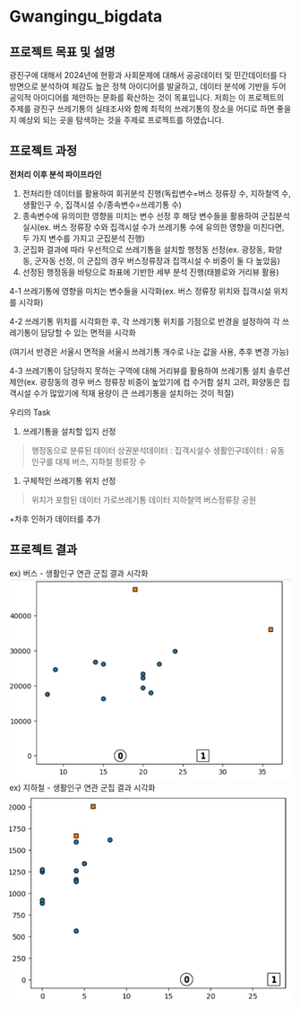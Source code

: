 # Gwangingu_bigdata

## 프로젝트 목표 및 설명
광진구에 대해서 2024년에 현황과 사회문제에 대해서 공공데이터 및 민간데이터를 다방면으로 분석하여 체감도 높은 정책 아이디어를 발굴하고, 데이터 분석에 기반을 두어 공익적 아이디어를 제안하는 문화를 확산하는 것이 목표입니다. 저희는 이 프로젝트의 주제를 광진구 쓰레기통의 실태조사와 함께 최적의 쓰레기통의 장소을 어디로 하면 좋을지 예상외 되는 곳을 탐색하는 것을 주제로 프로젝트를 하였습니다.

## 프로젝트 과정
**전처리 이후 분석 파이프라인**

1. 전처리한 데이터를 활용하여 회귀분석 진행(독립변수=버스 정류장 수, 지하철역 수, 생활인구 수, 집객시설 수/종속변수=쓰레기통 수)
2. 종속변수에 유의미한 영향을 미치는 변수 선정 후 해당 변수들을 활용하여 군집분석 실시(ex. 버스 정류장 수와 집객시설 수가 쓰레기통 수에 유의한 영향을 미친다면, 두 가지 변수를 가지고 군집분석 진행)
3. 군집화 결과에 따라 우선적으로 쓰레기통을 설치할 행정동 선정(ex. 광장동, 화양동, 군자동 선정, 이 군집의 경우 버스정류장과 집객시설 수 비중이 둘 다 높았음)
4. 선정된 행정동을 바탕으로 좌표에 기반한 세부 분석 진행(태블로와 거리뷰 활용)

4-1 쓰레기통에 영향을 미치는 변수들을 시각화(ex. 버스 정류장 위치와 집객시설 위치를 시각화)

4-2 쓰레기통 위치를 시각화한 후, 각 쓰레기통 위치를 기점으로 반경을 설정하여 각 쓰레기통이 담당할 수 있는 면적을 시각화

(여기서 반경은 서울시 면적을 서울시 쓰레기통 개수로 나눈 값을 사용,  추후 변경 가능)

4-3 쓰레기통이 담당하지 못하는 구역에 대해 거리뷰를 활용하여 쓰레기통 설치 솔루션 제안(ex. 광장동의 경우 버스 정류장 비중이 높았기에 컵 수거함 설치 고려, 화양동은 집객시설 수가 많았기에 적재 용량이 큰 쓰레기통을 설치하는 것이 적절)

우리의 Task
1. 쓰레기통을 설치할 입지 선정

> 행정동으로 분류된 데이터
상권분석데이터 : 집객시설수
생활인구데이터 : 유동인구를 대체
버스, 지하철 정류장 수
> 
1. 구체적인 쓰레기통 위치 선정

> 위치가 포함된 데이터
가로쓰레기통 데이터
지하철역
버스정류장
공원
> 

+차후 인허가 데이터를 추가

## 프로젝트 결과
ex) 버스 - 생활인구 연관 군집 결과 시각화<br>
![image](./image/bus_population.jpg)<br>
ex) 지하철 - 생활인구 연관 군집 결과 시각화<br>
![image](./image/subway_population.jpg)<br>
